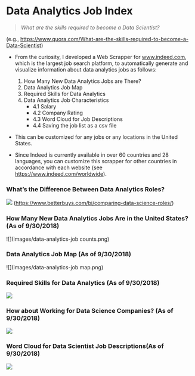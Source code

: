 # Data Analytics Job Index

> *What are the skills required to become a Data Scientist?*

(e.g., https://www.quora.com/What-are-the-skills-required-to-become-a-Data-Scientist)


- From the curiosity, I developed a Web Scrapper for www.indeed.com, which is the largest job search platform, to automatically generate and visualize information about data analytics jobs as follows:
    1. How Many New Data Analytics Jobs are There?
    2. Data Analytics Job Map
    3. Required Skills for Data Analytics
    4. Data Analytics Job Characteristics
        - 4.1 Salary
        - 4.2 Company Rating
        - 4.3 Word Cloud for Job Descriptions
        - 4.4 Saving the job list as a csv file


- This can be customized for any jobs or any locations in the United States.
- Since Indeed is currently available in over 60 countries and 28 languages, you can customize this scrapper for other countries in accordance with each website (see https://www.indeed.com/worldwide).


### What’s the Difference Between Data Analytics Roles?
![](images/data-analytics-roles.png)
(https://www.betterbuys.com/bi/comparing-data-science-roles/)


### How Many New Data Analytics Jobs Are in the United States? (As of 9/30/2018)
![](images/data-analytics-job counts.png)

### Data Analytics Job Map (As of 9/30/2018)
![](images/data-analytics-job map.png)

### Required Skills for Data Analytics (As of 9/30/2018)
![](images/data-scientist-roles.png)

### How about Working for Data Science Companies? (As of 9/30/2018)
![](images/data-scientist-roles.png)

### Word Cloud for Data Scientist Job Descriptions(As of 9/30/2018)
![](images/data-scientist-roles.png)
